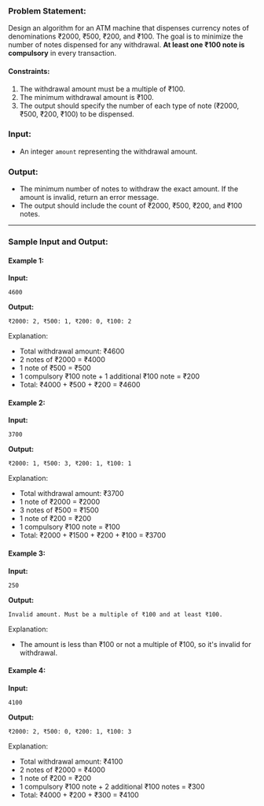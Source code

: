 ### Problem Statement:
Design an algorithm for an ATM machine that dispenses currency notes of denominations ₹2000, ₹500, ₹200, and ₹100. The goal is to minimize the number of notes dispensed for any withdrawal. **At least one ₹100 note is compulsory** in every transaction.

#### Constraints:
1. The withdrawal amount must be a multiple of ₹100.
2. The minimum withdrawal amount is ₹100.
3. The output should specify the number of each type of note (₹2000, ₹500, ₹200, ₹100) to be dispensed.

### Input:
- An integer `amount` representing the withdrawal amount.

### Output:
- The minimum number of notes to withdraw the exact amount. If the amount is invalid, return an error message.
- The output should include the count of ₹2000, ₹500, ₹200, and ₹100 notes.

---

### Sample Input and Output:

#### Example 1:
**Input:**
```
4600
```
**Output:**
```
₹2000: 2, ₹500: 1, ₹200: 0, ₹100: 2
```

Explanation:
- Total withdrawal amount: ₹4600
- 2 notes of ₹2000 = ₹4000
- 1 note of ₹500 = ₹500
- 1 compulsory ₹100 note + 1 additional ₹100 note = ₹200
- Total: ₹4000 + ₹500 + ₹200 = ₹4600

#### Example 2:
**Input:**
```
3700
```
**Output:**
```
₹2000: 1, ₹500: 3, ₹200: 1, ₹100: 1
```

Explanation:
- Total withdrawal amount: ₹3700
- 1 note of ₹2000 = ₹2000
- 3 notes of ₹500 = ₹1500
- 1 note of ₹200 = ₹200
- 1 compulsory ₹100 note = ₹100
- Total: ₹2000 + ₹1500 + ₹200 + ₹100 = ₹3700

#### Example 3:
**Input:**
```
250
```
**Output:**
```
Invalid amount. Must be a multiple of ₹100 and at least ₹100.
```

Explanation:
- The amount is less than ₹100 or not a multiple of ₹100, so it's invalid for withdrawal.

#### Example 4:
**Input:**
```
4100
```
**Output:**
```
₹2000: 2, ₹500: 0, ₹200: 1, ₹100: 3
```

Explanation:
- Total withdrawal amount: ₹4100
- 2 notes of ₹2000 = ₹4000
- 1 note of ₹200 = ₹200
- 1 compulsory ₹100 note + 2 additional ₹100 notes = ₹300
- Total: ₹4000 + ₹200 + ₹300 = ₹4100